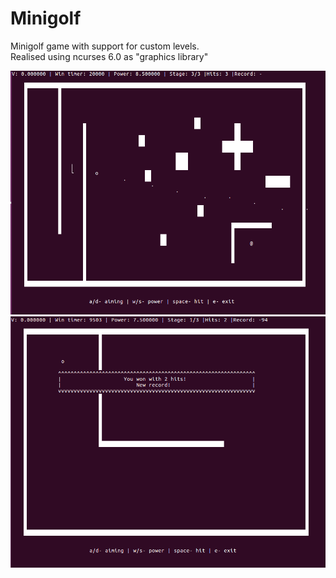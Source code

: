 # Minigolf

Minigolf game with support for custom levels.  
Realised using ncurses 6.0 as "graphics library"

![Game runs in terminal](/screenshots/game.png)
![Game over](/screenshots/win.png)
